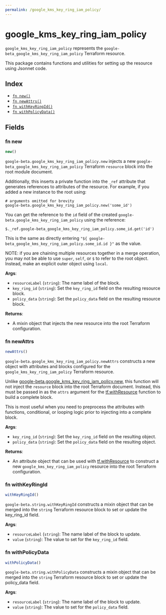 ```yaml
---
permalink: /google_kms_key_ring_iam_policy/
---
```


# google_kms_key_ring_iam_policy

`google_kms_key_ring_iam_policy` represents the `google-beta_google_kms_key_ring_iam_policy` Terraform resource.



This package contains functions and utilities for setting up the resource using Jsonnet code.


## Index

* [`fn new()`](#fn-new)
* [`fn newAttrs()`](#fn-newattrs)
* [`fn withKeyRingId()`](#fn-withkeyringid)
* [`fn withPolicyData()`](#fn-withpolicydata)

## Fields

### fn new

```ts
new()
```


`google-beta.google_kms_key_ring_iam_policy.new` injects a new `google-beta_google_kms_key_ring_iam_policy` Terraform `resource`
block into the root module document.

Additionally, this inserts a private function into the `_ref` attribute that generates references to attributes of the
resource. For example, if you added a new instance to the root using:

    # arguments omitted for brevity
    google-beta.google_kms_key_ring_iam_policy.new('some_id')

You can get the reference to the `id` field of the created `google-beta.google_kms_key_ring_iam_policy` using the reference:

    $._ref.google-beta_google_kms_key_ring_iam_policy.some_id.get('id')

This is the same as directly entering `"${ google-beta_google_kms_key_ring_iam_policy.some_id.id }"` as the value.

NOTE: if you are chaining multiple resources together in a merge operation, you may not be able to use `super`, `self`,
or `$` to refer to the root object. Instead, make an explicit outer object using `local`.

**Args**:
  - `resourceLabel` (`string`): The name label of the block.
  - `key_ring_id` (`string`): Set the `key_ring_id` field on the resulting resource block.
  - `policy_data` (`string`): Set the `policy_data` field on the resulting resource block.

**Returns**:
- A mixin object that injects the new resource into the root Terraform configuration.


### fn newAttrs

```ts
newAttrs()
```


`google-beta.google_kms_key_ring_iam_policy.newAttrs` constructs a new object with attributes and blocks configured for the `google_kms_key_ring_iam_policy`
Terraform resource.

Unlike [google-beta.google_kms_key_ring_iam_policy.new](#fn-new), this function will not inject the `resource`
block into the root Terraform document. Instead, this must be passed in as the `attrs` argument for the
[tf.withResource](https://github.com/tf-libsonnet/core/tree/main/docs#fn-withresource) function to build a complete block.

This is most useful when you need to preprocess the attributes with functions, conditional, or looping logic prior to
injecting into a complete block.

**Args**:
  - `key_ring_id` (`string`): Set the `key_ring_id` field on the resulting object.
  - `policy_data` (`string`): Set the `policy_data` field on the resulting object.

**Returns**:
  - An attribute object that can be used with [tf.withResource](https://github.com/tf-libsonnet/core/tree/main/docs#fn-withresource) to construct a new `google_kms_key_ring_iam_policy` resource into the root Terraform configuration.


### fn withKeyRingId

```ts
withKeyRingId()
```

`google-beta.string.withKeyRingId` constructs a mixin object that can be merged into the `string`
Terraform resource block to set or update the key_ring_id field.



**Args**:
  - `resourceLabel` (`string`): The name label of the block to update.
  - `value` (`string`): The value to set for the `key_ring_id` field.


### fn withPolicyData

```ts
withPolicyData()
```

`google-beta.string.withPolicyData` constructs a mixin object that can be merged into the `string`
Terraform resource block to set or update the policy_data field.



**Args**:
  - `resourceLabel` (`string`): The name label of the block to update.
  - `value` (`string`): The value to set for the `policy_data` field.

